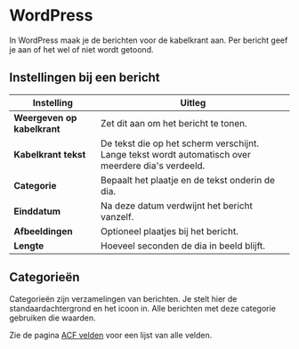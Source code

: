 # WordPress

In WordPress maak je de berichten voor de kabelkrant aan. Per bericht geef je aan of het wel of niet wordt getoond.

## Instellingen bij een bericht

| Instelling | Uitleg |
|------------|-------|
| **Weergeven op kabelkrant** | Zet dit aan om het bericht te tonen. |
| **Kabelkrant tekst** | De tekst die op het scherm verschijnt. Lange tekst wordt automatisch over meerdere dia's verdeeld. |
| **Categorie** | Bepaalt het plaatje en de tekst onderin de dia. |
| **Einddatum** | Na deze datum verdwijnt het bericht vanzelf. |
| **Afbeeldingen** | Optioneel plaatjes bij het bericht. |
| **Lengte** | Hoeveel seconden de dia in beeld blijft. |

## Categorieën

Categorieën zijn verzamelingen van berichten. Je stelt hier de standaardachtergrond en het icoon in. Alle berichten met deze categorie gebruiken die waarden.

Zie de pagina [ACF velden](acf-fields.md) voor een lijst van alle velden.
